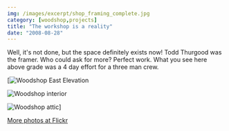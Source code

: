 ```yaml
---
img: /images/excerpt/shop_framing_complete.jpg
category: [woodshop,projects]
title: "The workshop is a reality"
date: "2008-08-28"
---
```


Well, it's not done, but the space definitely exists now! Todd Thurgood was the framer. Who could ask for more? Perfect work. What you see here above grade was a 4 day effort for a three man crew.

[![Woodshop East Elevation](/images/shop_framing_complete.jpg)  

![Woodshop interior](/images/shop_framing_complete_2.jpg)  

![Woodshop attic](/images/shop_framing_complete_3.jpg)]

[More photos at Flickr](http://www.flickr.com/photos/duanemcguire/sets/72157606986509706/)
